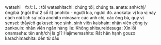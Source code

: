 watashi　わたし : tôi
watashitachi: chúng tôi, chúng ta.
anata: anh/chị/ông/bà (ngôi thứ 2 số ít)
anohito - người kia, người đó.
anokata: vị kia vị này cách nói lịch sự của anohito
minasan: các anh chị, các ông bà, quý vị
sensei: thầy/cô
gakusei: học sinh, sinh viên
kaishain: nhân viên công ty
zankouin: nhân viên ngân hàng
iie: Không
shitsureidesuga: Xin lỗi
onamaeha: tên anh/chị là gì?
Hajimemashite: Rất hân hạnh
gouzo
karachimashita: đến từ đâu
